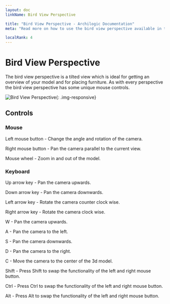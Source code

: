 ```yaml
---
layout: doc
linkName: Bird View Perspective

title: "Bird View Perspective - Archilogic Documentation"
meta: "Read more on how to use the bird view perspective available in the Archilogic 3D editor in our documentation."

localRank: 4
---
```

# Bird View Perspective
The bird view perspective is a tilted view which is ideal for getting an overview of your model and for placing furniture. As with every perspective the bird view perspective has some unique mouse controls.

![Bird View Perspective]({{site.path}}/assets/images/Navigation-Bird-View-Perspective.jpg){: .img-responsive}

## Controls

### Mouse
Left mouse button - Change the angle and rotation of the camera.

Right mouse button - Pan the camera parallel to the current view.

Mouse wheel - Zoom in and out of the model.

### Keyboard
Up arrow key - Pan the camera upwards.

Down arrow key - Pan the camera downwards.

Left arrow key - Rotate the camera counter clock wise.

Right arrow key - Rotate the camera clock wise.


W - Pan the camera upwards.

A - Pan the camera to the left.

S - Pan the camera downwards.

D - Pan the camera to the right.


C - Move the camera to the center of the 3d model.


Shift - Press Shift to swap the functionality of the left and right mouse button.

Ctrl - Press Ctrl to swap the functionality of the left and right mouse button.

Alt - Press Alt to swap the functionality of the left and right mouse button.
